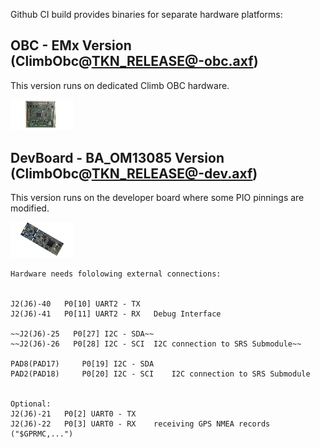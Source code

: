 Github CI build provides binaries for separate hardware platforms:

OBC - EMx Version (ClimbObc@TKN_RELEASE@-obc.axf)
---------------------------------------
This version runs on dedicated Climb OBC hardware.
<p align="left" width="100%">
    <img  width="20%" src="pic/obc.jpg"> 
</p>


DevBoard - BA_OM13085 Version (ClimbObc@TKN_RELEASE@-dev.axf)
---------------------------------------
This version runs on the developer board where some PIO pinnings are modified.
<p align="left" width="100%">
    <img  width="20%" src="pic/OM13085.jpg"> 
</p>


	Hardware needs fololowing external connections:
	

	J2(J6)-40	P0[10] UART2 - TX
	J2(J6)-41   P0[11] UART2 - RX	Debug Interface
  
  	~~J2(J6)-25   P0[27] I2C - SDA~~
  	~~J2(J6)-26   P0[28] I2C - SCI 	I2C connection to SRS Submodule~~
	
	PAD8(PAD17)	   	P0[19] I2C - SDA
	PAD2(PAD18)   	P0[20] I2C - SCI 	I2C connection to SRS Submodule
	
  
  	Optional:
  	J2(J6)-21   P0[2] UART0 - TX
  	J2(J6)-22   P0[3] UART0 - RX  	receiving GPS NMEA records ("$GPRMC,...")
  
  
